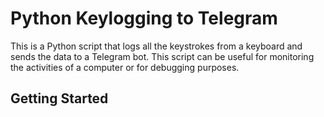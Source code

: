 # Python Keylogging to Telegram

This is a Python script that logs all the keystrokes from a keyboard and sends the data to a Telegram bot. This script can be useful for monitoring the activities of a computer or for debugging purposes.

## Getting Started
